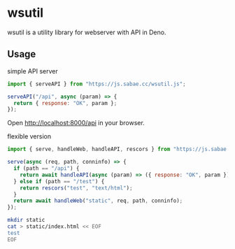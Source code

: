 # wsutil

wsutil is a utility library for webserver with API in Deno.

## Usage

simple API server
```JavaScript
import { serveAPI } from "https://js.sabae.cc/wsutil.js";

serveAPI("/api", async (param) => {
  return { response: "OK", param };
});
```

Open [http://localhost:8000/api](http://localhost:8000/api) in your browser.

flexible version
```JavaScript
import { serve, handleWeb, handleAPI, rescors } from "https://js.sabae.cc/wsutil.js";

serve(async (req, path, conninfo) => {
  if (path == "/api") {
    return await handleAPI(async (param) => ({ response: "OK", param }), req, path, conninfo);
  } else if (path == "/test") {
    return rescors("test", "text/html");
  }
  return await handleWeb("static", req, path, conninfo);
});
```

```bash
mkdir static
cat > static/index.html << EOF
test
EOF
```
